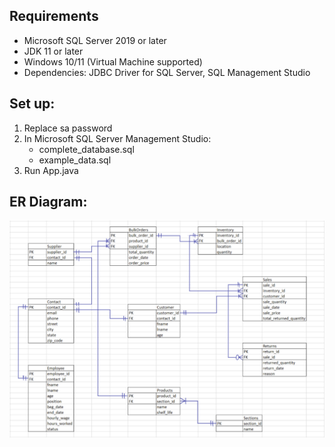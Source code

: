 ## Requirements
- Microsoft SQL Server 2019 or later
- JDK 11 or later
- Windows 10/11 (Virtual Machine supported)
- Dependencies: JDBC Driver for SQL Server, SQL Management Studio

## Set up:
1. Replace sa password
3. In Microsoft SQL Server Management Studio:
	- complete_database.sql
    - example_data.sql
4. Run App.java

## ER Diagram:
<img src="image.png" alt="drawing" width="700"/>
